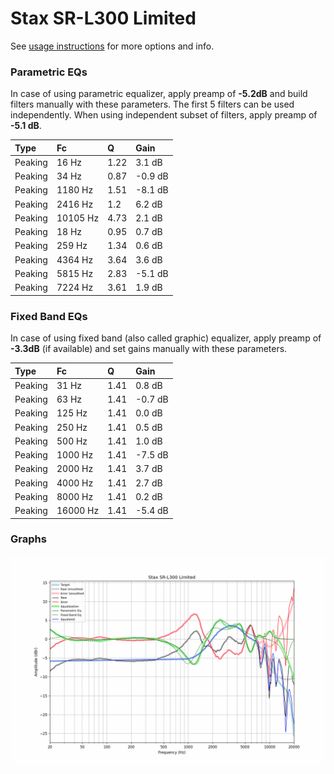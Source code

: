 # Stax SR-L300 Limited
See [usage instructions](https://github.com/jaakkopasanen/AutoEq#usage) for more options and info.

### Parametric EQs
In case of using parametric equalizer, apply preamp of **-5.2dB** and build filters manually
with these parameters. The first 5 filters can be used independently.
When using independent subset of filters, apply preamp of **-5.1 dB**.

| Type    | Fc       |    Q | Gain    |
|:--------|:---------|:-----|:--------|
| Peaking | 16 Hz    | 1.22 | 3.1 dB  |
| Peaking | 34 Hz    | 0.87 | -0.9 dB |
| Peaking | 1180 Hz  | 1.51 | -8.1 dB |
| Peaking | 2416 Hz  | 1.2  | 6.2 dB  |
| Peaking | 10105 Hz | 4.73 | 2.1 dB  |
| Peaking | 18 Hz    | 0.95 | 0.7 dB  |
| Peaking | 259 Hz   | 1.34 | 0.6 dB  |
| Peaking | 4364 Hz  | 3.64 | 3.6 dB  |
| Peaking | 5815 Hz  | 2.83 | -5.1 dB |
| Peaking | 7224 Hz  | 3.61 | 1.9 dB  |

### Fixed Band EQs
In case of using fixed band (also called graphic) equalizer, apply preamp of **-3.3dB**
(if available) and set gains manually with these parameters.

| Type    | Fc       |    Q | Gain    |
|:--------|:---------|:-----|:--------|
| Peaking | 31 Hz    | 1.41 | 0.8 dB  |
| Peaking | 63 Hz    | 1.41 | -0.7 dB |
| Peaking | 125 Hz   | 1.41 | 0.0 dB  |
| Peaking | 250 Hz   | 1.41 | 0.5 dB  |
| Peaking | 500 Hz   | 1.41 | 1.0 dB  |
| Peaking | 1000 Hz  | 1.41 | -7.5 dB |
| Peaking | 2000 Hz  | 1.41 | 3.7 dB  |
| Peaking | 4000 Hz  | 1.41 | 2.7 dB  |
| Peaking | 8000 Hz  | 1.41 | 0.2 dB  |
| Peaking | 16000 Hz | 1.41 | -5.4 dB |

### Graphs
![](./Stax%20SR-L300%20Limited.png)